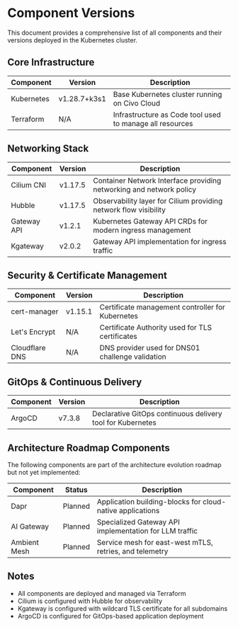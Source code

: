 # Component Versions

This document provides a comprehensive list of all components and their versions deployed in the Kubernetes cluster.

## Core Infrastructure

| Component | Version | Description |
|-----------|---------|-------------|
| Kubernetes | v1.28.7+k3s1 | Base Kubernetes cluster running on Civo Cloud |
| Terraform | N/A | Infrastructure as Code tool used to manage all resources |

## Networking Stack

| Component | Version | Description |
|-----------|---------|-------------|
| Cilium CNI | v1.17.5 | Container Network Interface providing networking and network policy |
| Hubble | v1.17.5 | Observability layer for Cilium providing network flow visibility |
| Gateway API | v1.2.1 | Kubernetes Gateway API CRDs for modern ingress management |
| Kgateway | v2.0.2 | Gateway API implementation for ingress traffic |

## Security & Certificate Management

| Component | Version | Description |
|-----------|---------|-------------|
| cert-manager | v1.15.1 | Certificate management controller for Kubernetes |
| Let's Encrypt | N/A | Certificate Authority used for TLS certificates |
| Cloudflare DNS | N/A | DNS provider used for DNS01 challenge validation |

## GitOps & Continuous Delivery

| Component | Version | Description |
|-----------|---------|-------------|
| ArgoCD | v7.3.8 | Declarative GitOps continuous delivery tool for Kubernetes |

## Architecture Roadmap Components

The following components are part of the architecture evolution roadmap but not yet implemented:

| Component | Status | Description |
|-----------|--------|-------------|
| Dapr | Planned | Application building-blocks for cloud-native applications |
| AI Gateway | Planned | Specialized Gateway API implementation for LLM traffic |
| Ambient Mesh | Planned | Service mesh for east-west mTLS, retries, and telemetry |

## Notes

- All components are deployed and managed via Terraform
- Cilium is configured with Hubble for observability
- Kgateway is configured with wildcard TLS certificate for all subdomains
- ArgoCD is configured for GitOps-based application deployment
